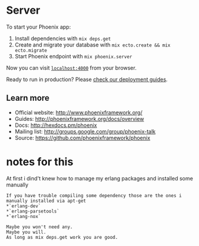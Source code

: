 # Server

To start your Phoenix app:

  1. Install dependencies with `mix deps.get`
  2. Create and migrate your database with `mix ecto.create && mix ecto.migrate`
  3. Start Phoenix endpoint with `mix phoenix.server`

Now you can visit [`localhost:4000`](http://localhost:4000) from your browser.

Ready to run in production? Please [check our deployment guides](http://www.phoenixframework.org/docs/deployment).

## Learn more

  * Official website: http://www.phoenixframework.org/
  * Guides: http://phoenixframework.org/docs/overview
  * Docs: http://hexdocs.pm/phoenix
  * Mailing list: http://groups.google.com/group/phoenix-talk
  * Source: https://github.com/phoenixframework/phoenix

# notes for this

At first i dind't knew how to manage my erlang packages and installed some manually

	If you have trouble compiling some dependency those are the ones i manually installed via apt-get
	*`erlang-dev`
	*`erlang-parsetools`
	*`erlang-nox`

	Maybe you won't need any.
	Maybe you will.
	As long as mix deps.get work you are good.